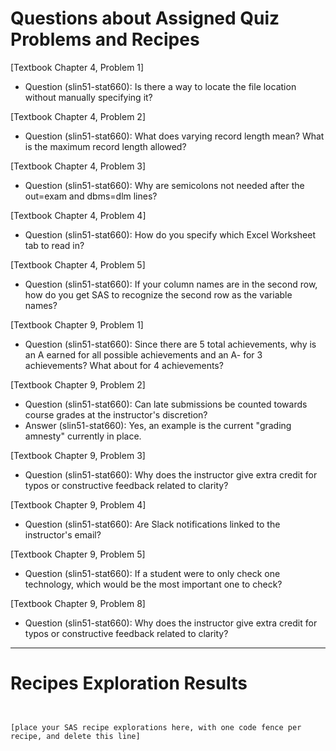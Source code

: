 
# Questions about Assigned Quiz Problems and Recipes


[Textbook Chapter 4, Problem 1]
* Question (slin51-stat660): Is there a way to locate the file location without manually specifying it?


[Textbook Chapter 4, Problem 2]
* Question (slin51-stat660): What does varying record length mean? What is the maximum record length allowed?


[Textbook Chapter 4, Problem 3]
* Question (slin51-stat660):  Why are semicolons not needed after the out=exam and dbms=dlm lines?


[Textbook Chapter 4, Problem 4]
* Question (slin51-stat660): How do you specify which Excel Worksheet tab to read in?


[Textbook Chapter 4, Problem 5]
* Question (slin51-stat660): If your column names are in the second row, how do you get SAS to recognize the second row as the variable names?



[Textbook Chapter 9, Problem 1]
* Question (slin51-stat660): Since there are 5 total achievements, why is an A earned for all possible achievements and an A- for 3 achievements? What about for 4 achievements?



[Textbook Chapter 9, Problem 2]
* Question (slin51-stat660): Can late submissions be counted towards course grades at the instructor's discretion?
* Answer (slin51-stat660): Yes, an example is the current "grading amnesty" currently in place.


[Textbook Chapter 9, Problem 3]
* Question (slin51-stat660): Why does the instructor give extra credit for typos or constructive feedback related to clarity?


[Textbook Chapter 9, Problem 4]
* Question (slin51-stat660): Are Slack notifications linked to the instructor's email?



[Textbook Chapter 9, Problem 5]
* Question (slin51-stat660): If a student were to only check one technology, which would be the most important one to check?


[Textbook Chapter 9, Problem 8]
* Question (slin51-stat660): Why does the instructor give extra credit for typos or constructive feedback related to clarity?


***



# Recipes Exploration Results



```SAS


[place your SAS recipe explorations here, with one code fence per recipe, and delete this line]



```
